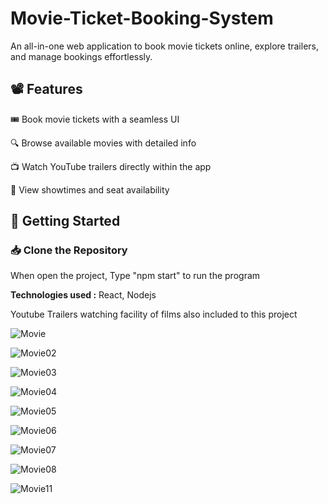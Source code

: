 # Movie-Ticket-Booking-System

An all-in-one web application to book movie tickets online, explore trailers, and manage bookings effortlessly.

<h2>📽️ Features</h2> 

🎟️ Book movie tickets with a seamless UI

🔍 Browse available movies with detailed info

📺 Watch YouTube trailers directly within the app

📆 View showtimes and seat availability

<h2>🚀 Getting Started </h2>

<h3>📥 Clone the Repository </h3>

When open the project, Type "npm start" to run the program

**Technologies used :** 
React, Nodejs

Youtube Trailers watching facility of films also included to this project

![Movie](https://github.com/user-attachments/assets/1202a48a-627e-4b12-b235-6007a681ec67)

![Movie02](https://github.com/user-attachments/assets/3f9cc890-c95b-4584-b580-aa5f296a3ec2)

![Movie03](https://github.com/user-attachments/assets/dd1f1cde-c5fb-430c-81ee-8dd65f3b0367)

![Movie04](https://github.com/user-attachments/assets/d4398ad9-aabb-459a-8728-634ad46b23e0)

![Movie05](https://github.com/user-attachments/assets/49c877f1-493a-4fb5-a757-cd2557a8f84b)

![Movie06](https://github.com/user-attachments/assets/4cf0beee-2d77-4416-8600-251269d20529)

![Movie07](https://github.com/user-attachments/assets/5e92e7c6-6e15-48b3-9acc-06243d2a64ff)

![Movie08](https://github.com/user-attachments/assets/ea1990d2-088d-499b-86c3-03f4a96b6259)

![Movie11](https://github.com/user-attachments/assets/0a74bbe7-b838-465d-af78-56dce5ac7044)
